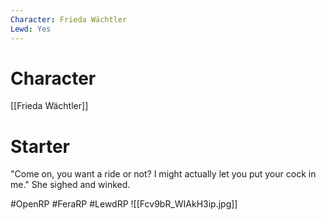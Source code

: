 ```yaml
---
Character: Frieda Wächtler
Lewd: Yes
---
```

# Character
[[Frieda Wächtler]]

# Starter
"Come on, you want a ride or not? I might actually let you put your cock in me." She sighed and winked. 

#OpenRP #FeraRP #LewdRP 
![[Fcv9bR_WIAkH3ip.jpg]]